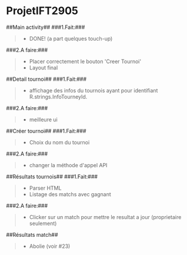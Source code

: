 ﻿ProjetIFT2905
=============


##Main activity##
###1.Fait:###
>- DONE! (a part quelques touch-up)

###2.A faire:###
>- Placer correctement le bouton 'Creer Tournoi'
>- Layout final


##Detail tournoi##
###1.Fait:###
>- affichage des infos du tournois ayant pour identifiant R.strings.InfoTourneyId. 

###2.A faire:###
>- meilleure ui


##Créer tournoi##
###1.Fait:###
>- Choix du nom du tournoi

###2.A faire:###
>- changer la méthode d'appel API


##Résultats tournois##
###1.Fait:###
>- Parser HTML
>- Listage des matchs avec gagnant

###2.A faire:###
>- Clicker sur un match pour mettre le resultat a jour (proprietaire seulement)


##Résultats match##
>- Abolie (voir #23)
